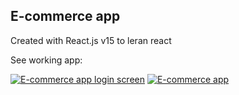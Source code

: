## E-commerce app

Created with React.js v15 to leran react

See working app:

[![E-commerce app login screen](https://lmoroz.github.io/reactjs-estore-app/build/login-screen.png)](https://lmoroz.github.io/reactjs-estore-app/build/)
[![E-commerce app](https://lmoroz.github.io/reactjs-estore-app/build/screen.png)](https://lmoroz.github.io/reactjs-estore-app/build/)
